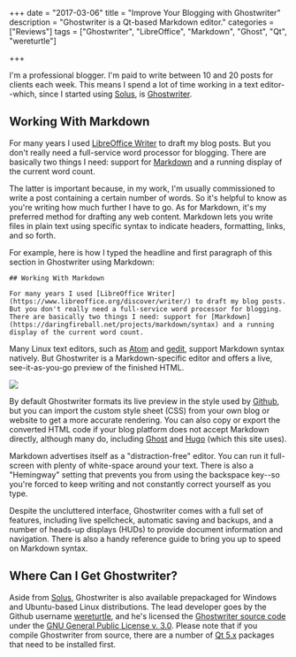 +++
date = "2017-03-06"
title = "Improve Your Blogging with Ghostwriter"
description = "Ghostwriter is a Qt-based Markdown editor."
categories = ["Reviews"]
tags = ["Ghostwriter", "LibreOffice", "Markdown", "Ghost", "Qt", "wereturtle"]

+++

I'm a professional blogger. I'm paid to write between 10 and 20 posts for clients each week. This means I spend a lot of time working in a text editor--which, since I started using [Solus](https://solus-project.com), is [Ghostwriter](https://wereturtle.github.io/ghostwriter/).

## Working With Markdown

For many years I used [LibreOffice Writer](https://www.libreoffice.org/discover/writer/) to draft my blog posts. But you don't really need a full-service word processor for blogging. There are basically two things I need: support for [Markdown](https://daringfireball.net/projects/markdown/syntax) and a running display of the current word count.

The latter is important because, in my work, I'm usually commissioned to write a post containing a certain number of words. So it's helpful to know as you're writing how much further I have to go. As for Markdown, it's my preferred method for drafting any web content. Markdown lets you write files in plain text using specific syntax to indicate headers, formatting, links, and so forth.

For example, here is how I typed the headline and first paragraph of this section in Ghostwriter using Markdown:

	## Working With Markdown

	For many years I used [LibreOffice Writer](https://www.libreoffice.org/discover/writer/) to draft my blog posts. But you don't really need a full-service word processor for blogging. There are basically two things I need: support for [Markdown](https://daringfireball.net/projects/markdown/syntax) and a running display of the current word count.

Many Linux text editors, such as [Atom](https://atom.io/) and [gedit](https://wiki.gnome.org/Apps/Gedit), support Markdown syntax natively. But Ghostwriter is a Markdown-specific editor and offers a live, see-it-as-you-go preview of the finished HTML.

![](/images/2017-03-03-ghostwriter.png)

By default Ghostwriter formats its live preview in the style used by [Github](https://github.com/), but you can import the custom style sheet (CSS) from your own blog or website to get a more accurate rendering. You can also copy or export the converted HTML code if your blog platform does not accept Markdown directly, although many do, including [Ghost](https://ghost.org/) and [Hugo](https://gohugo.io/) (which this site uses).

Markdown advertises itself as a "distraction-free" editor. You can run it full-screen with plenty of white-space around your text. There is also a "Hemingway" setting that prevents you from using the backspace key--so you're forced to keep writing and not constantly correct yourself as you type.

Despite the uncluttered interface, Ghostwriter comes with a full set of features, including live spellcheck, automatic saving and backups, and a number of heads-up displays (HUDs) to provide document information and navigation. There is also a handy reference guide to bring you up to speed on Markdown syntax.

## Where Can I Get Ghostwriter?

Aside from [Solus](https://git.solus-project.com/packages/ghostwriter/), Ghostwriter is also available prepackaged for Windows and Ubuntu-based Linux distributions. The lead developer goes by the Github username [wereturtle](https://github.com/wereturtle), and he's licensed the [Ghostwriter source code](https://github.com/wereturtle/ghostwriter) under the [GNU General Public License v. 3.0](https://www.gnu.org/licenses/gpl-3.0.en.html). Please note that if you compile Ghostwriter from source, there are a number of [Qt 5.x](https://doc.qt.io/qt-5/index.html) packages that need to be installed first.
